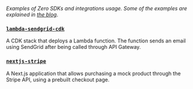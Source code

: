 _Examples of Zero SDKs and integrations usage. Some of the examples are explained in [the blog](https://tryzero.com/blog)_.

### [`lambda-sendgrid-cdk`](https://github.com/zerosecrets/examples/tree/main/lambda-sendgrid-cdk)

A CDK stack that deploys a Lambda function. The function sends an email using SendGrid after being called through API Gateway.

### [`nextjs-stripe`](https://github.com/zerosecrets/examples/tree/main/nextjs-stripe)

A Next.js application that allows purchasing a mock product through the Stripe API, using a prebuilt checkout page.
